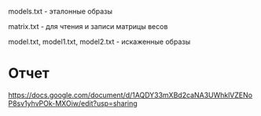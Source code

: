 models.txt - эталонные образы

matrix.txt - для чтения и записи матрицы весов

model.txt, model1.txt, model2.txt - искаженные образы

# Отчет 
https://docs.google.com/document/d/1AQDY33mXBd2caNA3UWhklVZENoP8sv1yhvPOk-MXOiw/edit?usp=sharing
